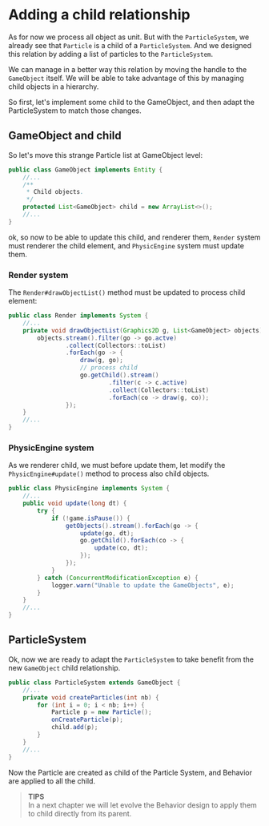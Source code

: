 # Adding a child relationship

As for now we process all object as unit. But with the `ParticleSystem`, we already see that `Particle` is a child of
a `ParticleSystem`. And we designed this relation by adding a list of particles to the `ParticleSystem`.

We can manage in a better way this relation by moving the handle to the `GameObject` itself. We will be able to take
advantage of this by managing child objects in a hierarchy.

So first, let's implement some child to the GameObject, and then adapt the ParticleSystem to match those changes.

## GameObject and child

So let's move this strange Particle list at GameObject level:

```java
public class GameObject implements Entity {
    //...
    /**
     * Child objects.
     */
    protected List<GameObject> child = new ArrayList<>();
    //...
}
```

ok, so now to be able to update this child, and renderer them, `Render` system must renderer the child element, and
`PhysicEngine` system must update them.

### Render system

The `Render#drawObjectList()` method must be updated to process child element:

```java
public class Render implements System {
    //...
    private void drawObjectList(Graphics2D g, List<GameObject> objects) {
        objects.stream().filter(go -> go.actve)
                .collect(Collectors::toList)
                .forEach(go -> {
                    draw(g, go);
                    // process child
                    go.getChild().stream()
                            .filter(c -> c.active)
                            .collect(Collectors::toList)
                            .forEach(co -> draw(g, co));
                });
    }
    //...    
}

```

### PhysicEngine system

As we renderer child, we must before update them, let modify the `PhysicEngine#update()` method to process also child
objects.

```java
public class PhysicEngine implements System {
    //...
    public void update(long dt) {
        try {
            if (!game.isPause()) {
                getObjects().stream().forEach(go -> {
                    update(go, dt);
                    go.getChild().forEach(co -> {
                        update(co, dt);
                    });
                });
            }
        } catch (ConcurrentModificationException e) {
            logger.warn("Unable to update the GameObjects", e);
        }
    }
    //...
}
```

## ParticleSystem

Ok, now we are ready to adapt the `ParticleSystem` to take benefit from the new `GameObject` child relationship.

```java
public class ParticleSystem extends GameObject {
    //...
    private void createParticles(int nb) {
        for (int i = 0; i < nb; i++) {
            Particle p = new Particle();
            onCreateParticle(p);
            child.add(p);
        }
    }
    //...
}
```

Now the Particle are created as child of the Particle System, and Behavior<Particle> are applied to all the child.

> **TIPS**<br/>In a next chapter we will let evolve the Behavior design to apply them to child directly from its parent.

